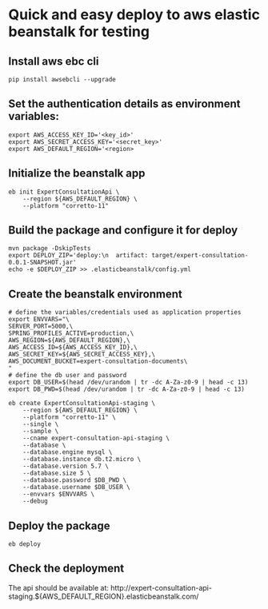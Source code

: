 # Quick and easy deploy to aws elastic beanstalk for testing

## Install aws ebc cli

``` shell
pip install awsebcli --upgrade
```

## Set the authentication details as environment variables:
``` shell
export AWS_ACCESS_KEY_ID='<key_id>'
export AWS_SECRET_ACCESS_KEY='<secret_key>'
export AWS_DEFAULT_REGION='<region>
```

## Initialize the beanstalk app
``` shell
eb init ExpertConsultationApi \
    --region ${AWS_DEFAULT_REGION} \
    --platform "corretto-11"
```

## Build the package and configure it for deploy
``` shell
mvn package -DskipTests
export DEPLOY_ZIP='deploy:\n  artifact: target/expert-consultation-0.0.1-SNAPSHOT.jar'
echo -e $DEPLOY_ZIP >> .elasticbeanstalk/config.yml

```
## Create the beanstalk environment
``` shell
# define the variables/credentials used as application properties
export ENVVARS="\
SERVER_PORT=5000,\
SPRING_PROFILES_ACTIVE=production,\
AWS_REGION=${AWS_DEFAULT_REGION},\
AWS_ACCESS_ID=${AWS_ACCESS_KEY_ID},\
AWS_SECRET_KEY=${AWS_SECRET_ACCESS_KEY},\
AWS_DOCUMENT_BUCKET=expert-consultation-documents\
"
# define the db user and password
export DB_USER=$(head /dev/urandom | tr -dc A-Za-z0-9 | head -c 13)
export DB_PWD=$(head /dev/urandom | tr -dc A-Za-z0-9 | head -c 13)

eb create ExpertConsultationApi-staging \
    --region ${AWS_DEFAULT_REGION} \
    --platform "corretto-11" \
    --single \
    --sample \
    --cname expert-consultation-api-staging \
    --database \
    --database.engine mysql \
    --database.instance db.t2.micro \
    --database.version 5.7 \
    --database.size 5 \
    --database.password $DB_PWD \
    --database.username $DB_USER \
    --envvars $ENVVARS \
    --debug
```
## Deploy the package

``` shell
eb deploy
```

## Check the deployment
The api should be available at: http://expert-consultation-api-staging.${AWS_DEFAULT_REGION}.elasticbeanstalk.com/
